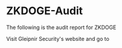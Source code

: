 # ZKDOGE-Audit

The following is the audit report for ZKDOGE

Visit Gleipnir Security's website and go to 
